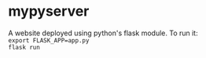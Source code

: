 # mypyserver
A website deployed using python's flask module.
To run it:<br />
```export FLASK_APP=app.py```<br />
```flask run```
